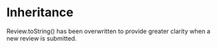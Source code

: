 # Inheritance

Review.toString() has been overwritten to provide greater clarity when a new review is submitted.